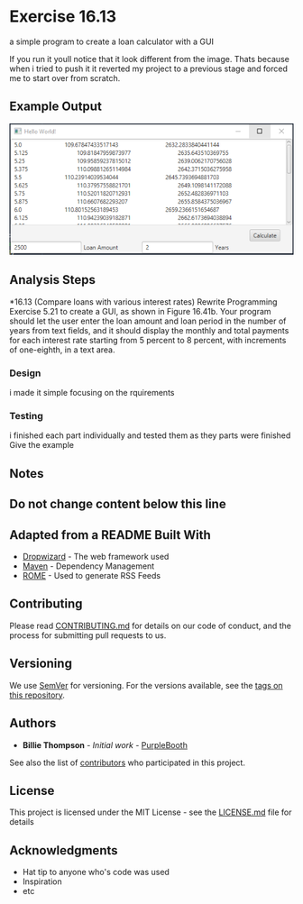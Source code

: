# Exercise 16.13

a simple program to create a loan calculator with a GUI

If you run it youll notice that it look different from the image. Thats because when i tried to push it it reverted my project to a previous stage and forced me to start over from scratch.

## Example Output


![Sample Output](README.png)

## Analysis Steps

*16.13 (Compare loans with various interest rates) Rewrite Programming Exercise 5.21 to create a GUI, as shown in Figure 16.41b. Your program should let the user enter the loan amount and loan period in the number of years from text fields, and it should display the monthly and total payments for each interest rate starting from 5 percent to 8 percent, with increments of one-eighth, in a text area. 

### Design

i made it simple focusing on the rquirements

### Testing

i finished each part individually and tested them as they parts were finished
Give the example
## Notes

## Do not change content below this line
## Adapted from a README Built With

* [Dropwizard](http://www.dropwizard.io/1.0.2/docs/) - The web framework used
* [Maven](https://maven.apache.org/) - Dependency Management
* [ROME](https://rometools.github.io/rome/) - Used to generate RSS Feeds

## Contributing

Please read [CONTRIBUTING.md](https://gist.github.com/PurpleBooth/b24679402957c63ec426) for details on our code of conduct, and the process for submitting pull requests to us.

## Versioning

We use [SemVer](http://semver.org/) for versioning. For the versions available, see the [tags on this repository](https://github.com/your/project/tags). 

## Authors

* **Billie Thompson** - *Initial work* - [PurpleBooth](https://github.com/PurpleBooth)

See also the list of [contributors](https://github.com/your/project/contributors) who participated in this project.

## License

This project is licensed under the MIT License - see the [LICENSE.md](LICENSE.md) file for details

## Acknowledgments

* Hat tip to anyone who's code was used
* Inspiration
* etc
